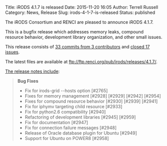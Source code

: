 Title: iRODS 4.1.7 is released
Date: 2015-11-20 16:05
Author: Terrell Russell
Category: News, Release
Slug: irods-4-1-7-is-released
Status: published

The iRODS Consortium and RENCI are pleased to announce iRODS 4.1.7.

This is a bugfix release which addresses memory leaks, compound resource
behavior, development library organization, and other small issues.

This release consists of [33 commits from 3
contributors](https://github.com/irods/irods/compare/4.1.6...4.1.7) and
[closed 17
issues](https://github.com/irods/irods/issues?q=milestone%3A4.1.7).

The latest files are available at
<ftp://ftp.renci.org/pub/irods/releases/4.1.7/>.  
<!--more-->

[The release notes
include](https://docs.irods.org/4.1.7/release_notes/):

> **Bug Fixes**
>
> -   Fix for irods-grid --hosts option [\#2765]
> -   Fixes for memory management [\#2928] [\#2929] [\#2942] [\#2954]
> -   Fixes for compound resource behavior [\#2930] [\#2939] [\#2941]
> -   Fix for iphymv targeting child resource [\#2933]
> -   Fix for python2.6 compatibility [\#2940]
> -   Refactoring of development libraries [\#2945] [\#2959]
> -   Fix for documentation [\#2947]
> -   Fix for connection failure messages [\#2948]
> -   Release of Oracle database plugin for Ubuntu [\#2949]
> -   Support for Ubuntu on POWER8 [\#2958]

